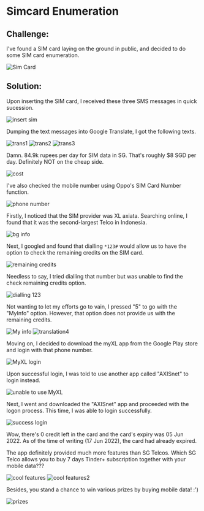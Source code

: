 # Simcard Enumeration

## Challenge: 

I've found a SIM card laying on the ground in public, and decided to do some SIM card enumeration.

![Sim Card](img/simcard/sim%20pic.jpeg)

## Solution:

Upon inserting the SIM card, I received these three SMS messages in quick sucession.

![insert sim](img/simcard/upon%20inserting%20sim.jpg)

Dumping the text messages into Google Translate, I got the following texts.

![trans1](img/simcard/trans1.png)
![trans2](img/simcard/trans2.png)
![trans3](img/simcard/trans3.png)

Damn. 84.9k rupees per day for SIM data in SG. That's roughly $8 SGD per day. Definitely NOT on the cheap side.

![cost](img/simcard/cost%20per%20day.png)

I've also checked the mobile number using Oppo's SIM Card Number function. 

![phone number](img/simcard/checking%20sim%20card%20no.jpg)

Firstly, I noticed that the SIM provider was XL axiata. Searching online, I found that it was the 
second-largest Telco in Indonesia.

![bg info](img/simcard/bg%20info.png)

Next, I googled and found that dialling `*123#` would allow us to have the option to check the remaining credits on the SIM card.

![remaining credits](img/simcard/guide%20to%20123.png)

Needless to say, I tried dialling that number but was unable to find the check remaining credits option.

![dialling 123](img/simcard/123%20keys.jpg)

Not wanting to let my efforts go to vain, I pressed "5" to go with the "MyInfo" option. However, that option does not provide us with the remaining credits.

![My info](img/simcard/123%20myinfo.jpg)
![translation4](img/simcard/trans4.png)

Moving on, I decided to download the myXL app from the Google Play store and login with that phone number.

![MyXL login](img/simcard/login%20to%20myxl.jpeg)

Upon successful login, I was told to use another app called "AXISnet" to login instead.

![unable to use MyXL](img/simcard/myxl%20not%20working.jpg)

Next, I went and downloaded the "AXISnet" app and proceeded with the logon process. This time, I was able to login successfully.

![success login](img/simcard/Axisnet.jpg)

Wow, there's 0 credit left in the card and the card's expiry was 05 Jun 2022. As of the time of writing (17 Jun 2022), the card had already expired.

The app definitely provided much more features than SG Telcos. Which SG Telco allows you to buy 7 days Tinder+ subscription together with your mobile data???

![cool features](img/simcard/axisnet%202.jpg)
![cool features2](img/simcard/axisnet%203.jpg)

Besides, you stand a chance to win various prizes by buying mobile data! :')

![prizes](img/simcard/silver%20tier.jpg)
